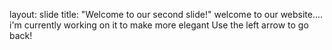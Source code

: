 layout: slide
title: "Welcome to our second slide!"
welcome to our website....
i'm currently working on it to make more elegant
Use the left arrow to go back!
